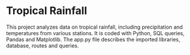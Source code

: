 # Tropical Rainfall

This project analyzes data on tropical rainfall, including precipitation and temperatures from various stations. It is coded with Python, SQL queries, Pandas and Matplotlib. The app.py file describes the imported libraries, database, routes and queries.
